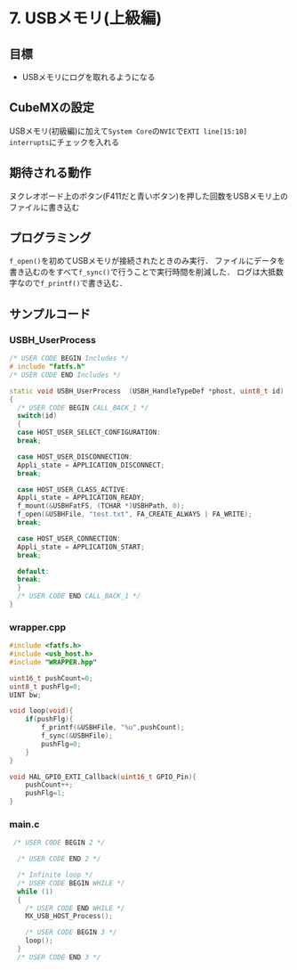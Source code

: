 # 7. USBメモリ(上級編)
## 目標
- USBメモリにログを取れるようになる

## CubeMXの設定
USBメモリ(初級編)に加えて`System Core`の`NVIC`で`EXTI line[15:10] interrupts`にチェックを入れる

## 期待される動作
ヌクレオボード上のボタン(F411だと青いボタン)を押した回数をUSBメモリ上のファイルに書き込む

## プログラミング
`f_open()`を初めてUSBメモリが接続されたときのみ実行．
ファイルにデータを書き込むのをすべて`f_sync()`で行うことで実行時間を削減した．
ログは大抵数字なので`f_printf()`で書き込む．


## サンプルコード
### USBH_UserProcess
```c++
/* USER CODE BEGIN Includes */
# include "fatfs.h"
/* USER CODE END Includes */
```

```c++
static void USBH_UserProcess  (USBH_HandleTypeDef *phost, uint8_t id)
{
  /* USER CODE BEGIN CALL_BACK_1 */
  switch(id)
  {
  case HOST_USER_SELECT_CONFIGURATION:
  break;

  case HOST_USER_DISCONNECTION:
  Appli_state = APPLICATION_DISCONNECT;
  break;

  case HOST_USER_CLASS_ACTIVE:
  Appli_state = APPLICATION_READY;
  f_mount(&USBHFatFS, (TCHAR *)USBHPath, 0);
  f_open(&USBHFile, "test.txt", FA_CREATE_ALWAYS | FA_WRITE);
  break;

  case HOST_USER_CONNECTION:
  Appli_state = APPLICATION_START;
  break;

  default:
  break;
  }
  /* USER CODE END CALL_BACK_1 */
}
```

### wrapper.cpp
```c++
#include <fatfs.h>
#include <usb_host.h>
#include "WRAPPER.hpp"

uint16_t pushCount=0;
uint8_t pushFlg=0;
UINT bw;

void loop(void){
	if(pushFlg){
		f_printf(&USBHFile, "%u",pushCount);
	   	f_sync(&USBHFile);
       	pushFlg=0;
	}
}

void HAL_GPIO_EXTI_Callback(uint16_t GPIO_Pin){
	pushCount++;
	pushFlg=1;
}

```

### main.c
```c++
 /* USER CODE BEGIN 2 */

  /* USER CODE END 2 */

  /* Infinite loop */
  /* USER CODE BEGIN WHILE */
  while (1)
  {
    /* USER CODE END WHILE */
    MX_USB_HOST_Process();

    /* USER CODE BEGIN 3 */
    loop();
  }
  /* USER CODE END 3 */
```